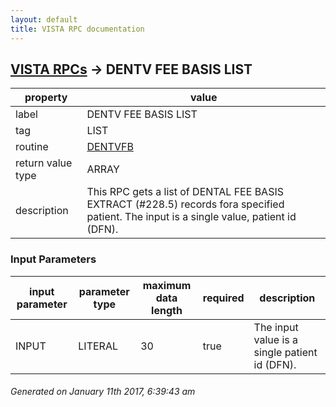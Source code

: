 ```yaml
---
layout: default
title: VISTA RPC documentation
---
```




## [VISTA RPCs](TableOfContent.md) &#8594; DENTV FEE BASIS LIST 

 property | value 
--- | --- 
 label | DENTV FEE BASIS LIST
 tag | LIST
 routine | [DENTVFB](http://code.osehra.org/dox/Routine_DENTVFB_source.html)
 return value type | ARRAY
 description | This RPC gets a list of DENTAL FEE BASIS EXTRACT (#228.5) records fora specified patient.  The input is a single value, patient id (DFN).

### Input Parameters

| input parameter | parameter type | maximum data length | required | description | 
| --- | --- | --- | --- | --- | 
| INPUT | LITERAL | 30 | true | The input value is a single patient id (DFN). | 




 ###### Generated on January 11th 2017, 6:39:43 am